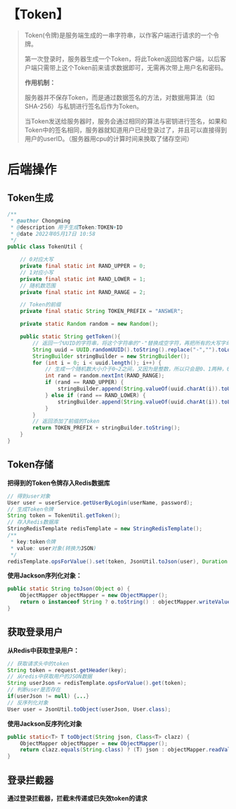 # 【Token】

> Token(令牌)是服务端生成的一串字符串，以作客户端进行请求的一个令牌。
>
> 第一次登录时，服务器生成一个Token，将此Token返回给客户端，以后客户端只需带上这个Token前来请求数据即可，无需再次带上用户名和密码。
>
> **作用机制：**
>
> ​	服务器并不保存Token，而是通过数据签名的方法，对数据用算法（如SHA-256）与私钥进行签名后作为Token。
>
> ​	当Token发送给服务器时，服务会通过相同的算法与密钥进行签名，如果和Token中的签名相同，服务器就知道用户已经登录过了，并且可以直接得到用户的userID。（服务器用cpu的计算时间来换取了储存空间）

# 后端操作

## Token生成

```java
/**
 * @author Chongming
 * @description 用于生成Token:TOKEN+ID
 * @date 2022年05月17日 10:58
 */
public class TokenUtil {

    // 0对应大写
    private final static int RAND_UPPER = 0;
    // 1对应小写
    private final static int RAND_LOWER = 1;
    // 随机数范围
    private final static int RAND_RANGE = 2;

    // Token的前缀
    private final static String TOKEN_PREFIX = "ANSWER";

    private static Random random = new Random();

    public static String getToken(){
        // 返回一个UUID的字符串，将这个字符串的"-"替换成空字符，再把所有的大写字母转成小写字母
        String uuid = UUID.randomUUID().toString().replace("-","").toLowerCase();
        StringBuilder stringBuilder = new StringBuilder();
        for (int i = 0; i < uuid.length(); i++) {
            // 生成一个随机数大小介于0~2之间，又因为是整数，所以只会是0、1两种，0对应大写，1对应小写
            int rand = random.nextInt(RAND_RANGE);
            if (rand == RAND_UPPER) {
                stringBuilder.append(String.valueOf(uuid.charAt(i)).toUpperCase());
            } else if (rand == RAND_LOWER) {
                stringBuilder.append(String.valueOf(uuid.charAt(i)).toLowerCase());
            }
        }
        // 返回添加了前缀的Token
        return TOKEN_PREFIX + stringBuilder.toString();
    }
}
```

## Token存储

**把得到的Token令牌存入Redis数据库**

```java
// 得到user对象
User user = userService.getUserByLogin(userName, password);
// 生成Token令牌
String token = TokenUtil.getToken();
// 存入Redis数据库
StringRedisTemplate redisTemplate = new StringRedisTemplate();
/**
 * key:token令牌 
 * value: user对象(转换为JSON)
 */
redisTemplate.opsForValue().set(token, JsonUtil.toJson(user), Duration.ofMinutes(30L));
```

**使用Jackson序列化对象：**

```java
public static String toJson(Object o) {
    ObjectMapper objectMapper = new ObjectMapper();
    return o instanceof String ? o.toString() : objectMapper.writeValueAsString(o);
}
```

## 获取登录用户

**从Redis中获取登录用户：**

```java
// 获取请求头中的token
String token = request.getHeader(key);
// 从redis中获取用户的JSON数据
String userJson = redisTemplate.opsForValue().get(token);
// 判断user是否存在
if(userJson != null) {...}
// 反序列化对象
User user = JsonUtil.toObject(userJson, User.class);
```

**使用Jackson反序列化对象**

```java
public static<T> T toObject(String json, Class<T> clazz) {
    ObjectMapper objectMapper = new ObjectMapper();
    return clazz.equals(String.class) ? (T) json : objectMapper.readValue(json, clazz);
}
```

## 登录拦截器

**通过登录拦截器，拦截未传递或已失效token的请求**

```java

```

